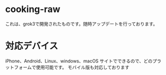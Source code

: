 # cooking-raw
これは、grok3で開発されたものです。随時アップデートを行っております。

# 対応デバイス
iPhone、Android、Linux、windows、macOS
サイトでできるので、どのプラットフォームで使用可能です。
モバイル版も対応しております

